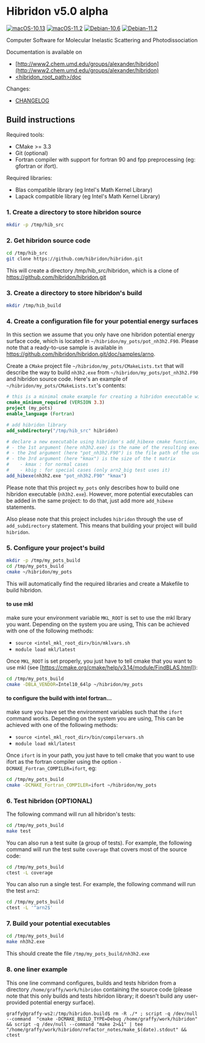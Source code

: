 # Hibridon v5.0 alpha

[![macOS-10.13](https://github.com/hibridon/hibridon/actions/workflows/macOS-10.13.yml/badge.svg?branch=master)](https://github.com/hibridon/hibridon/actions/workflows/macOS-10.13.yml)
[![macOS-11.2](https://github.com/hibridon/hibridon/actions/workflows/macOS-11.2.yml/badge.svg?branch=master)](https://github.com/hibridon/hibridon/actions/workflows/macOS-11.2.yml)
[![Debian-10.6](https://github.com/hibridon/hibridon/actions/workflows/Debian-10.6.yml/badge.svg?branch=master)](https://github.com/hibridon/hibridon/actions/workflows/Debian-10.6.yml)
[![Debian-11.2](https://github.com/hibridon/hibridon/actions/workflows/Debian-11.2.yml/badge.svg?branch=master)](https://github.com/hibridon/hibridon/actions/workflows/Debian-11.2.yml)

Computer Software for
Molecular Inelastic Scattering and Photodissociation

Documentation is available on
- [http://www2.chem.umd.edu/groups/alexander/hibridon](http://www2.chem.umd.edu/groups/alexander/hibridon)
- [<hibridon_root_path>/doc](doc)

Changes:
- [CHANGELOG](CHANGELOG.md)

## Build instructions

Required tools:
* CMake >= 3.3
* Git (optional)
* Fortran compiler with support for fortran 90 and fpp preprocessing (eg: gfortran or ifort).

Required libraries:

* Blas compatible library (eg Intel's Math Kernel Library)
* Lapack compatible library (eg Intel's Math Kernel Library)

### 1. Create a directory to store hibridon source

```bash
mkdir -p /tmp/hib_src
```
### 2. Get hibridon source code

```bash
cd /tmp/hib_src
git clone https://github.com/hibridon/hibridon.git
```
This will create a directory /tmp/hib_src/hibridon, which is a clone of https://github.com/hibridon/hibridon.git 

### 3. Create a directory to store hibridon's build

```bash
mkdir /tmp/hib_build
```

### 4. Create a configuration file for your potential energy surfaces

In this section we assume that you only have one hibridon potential energy surface code, which is located in `~/hibridon/my_pots/pot_nh3h2.F90`. Please note that a ready-to-use sample is available in https://github.com/hibridon/hibridon.git/doc/samples/arno.

Create a `CMake` project file `~/hibridon/my_pots/CMakeLists.txt` that will describe the way to build `nh3h2.exe` from `~/hibridon/my_pots/pot_nh3h2.F90` and hibridon source code. Here's an example of `~/hibridon/my_pots/CMakeLists.txt`'s contents:

```cmake
# this is a minimal cmake example for creating a hibridon executable with a user-defined potential
cmake_minimum_required (VERSION 3.3)
project (my_pots)
enable_language (Fortran)

# add hibridon library
add_subdirectory("/tmp/hib_src" hibridon)

# declare a new executable using hibridon's add_hibexe cmake function, where:
# - the 1st argument (here nh3h2.exe) is the name of the resulting executable
# - the 2nd argument (here "pot_nh3h2.F90") is the file path of the user provided potential file
# - the 3rd argument (here "kmax") is the size of the t matrix
#    - kmax : for normal cases
#    - kbig : for special cases (only arn2_big test uses it)
add_hibexe(nh3h2.exe "pot_nh3h2.F90" "kmax")
```

Please note that this project `my_pots` only describes how to build one hibridon executable (`nh3h2.exe`). However, more potential executables can be added in the same project: to do that, just add more `add_hibexe` statements.

Also please note that this project includes `hibridon` through the use of `add_subdirectory` statement. This means that building your project will build `hibridon`.

### 5. Configure your project's build

```bash
mkdir -p /tmp/my_pots_build
cd /tmp/my_pots_build
cmake ~/hibridon/my_pots
```
This will automatically find the required libraries and create a Makefile to build hibridon. 

#### to use mkl

make sure your environment variable `MKL_ROOT` is set to use the mkl lbrary you want. Depending on the system you are using, This can be achieved with one of the following methods:
- `source <intel_mkl_root_dir>/bin/mklvars.sh`
- `module load mkl/latest`

Once `MKL_ROOT` is set properly, you just have to tell cmake that you want to use mkl (see [https://cmake.org/cmake/help/v3.14/module/FindBLAS.html]):

```bash
cd /tmp/my_pots_build
cmake -DBLA_VENDOR=Intel10_64lp ~/hibridon/my_pots
```

#### to configure the build with intel fortran...

make sure you have set the environment variables such that the `ifort` command works. Depending on the system you are using, This can be achieved with one of the following methods:
- `source <intel_mkl_root_dir>/bin/compilervars.sh`
- `module load mkl/latest`

Once `ifort` is in your path, you just have to tell cmake that you want to use ifort as the fortran compiler using the option `-DCMAKE_Fortran_COMPILER=ifort`, eg:

```bash
cd /tmp/my_pots_build
cmake -DCMAKE_Fortran_COMPILER=ifort ~/hibridon/my_pots
```

### 6. Test hibridon (OPTIONAL)

The following command will run all hibridon's tests:

```bash
cd /tmp/my_pots_build
make test
```

You can also run a test suite (a group of tests). For example, the following command will run the test suite `coverage` that covers most of the source code:

```bash
cd /tmp/my_pots_build
ctest -L coverage 
```

You can also run a single test. For example, the following command will run the test `arn2`:

```bash
cd /tmp/my_pots_build
ctest -L '^arn2$'
```

### 7. Build your potential executables

```bash
cd /tmp/my_pots_build
make nh3h2.exe
```
This should create the file `/tmp/my_pots_build/nh3h2.exe`

### 8. one liner example

This one line command configures, builds and tests hibridon from a directory `/home/graffy/work/hibridon` containing the source code (please note that this only builds and tests hibridon library; it doesn't build any user-provided potential energy surface).

```
graffy@graffy-ws2:/tmp/hibridon.build$ rm -R ./* ; script -q /dev/null --command  "cmake -DCMAKE_BUILD_TYPE=Debug /home/graffy/work/hibridon" && script -q /dev/null --command "make 2>&1" | tee "/home/graffy/work/hibridon/refactor_notes/make_$(date).stdout" && ctest
```
<!---
## For code contributors

### Code coverage

Code coverage option `ENABLE_CODE_COVERAGE` allows the delvelopers to identify the portions of hibridon source code that are not yet covered by the tests.

To activate code coverage, add `-DENABLE_CODE_COVERAGE=ON` to the cmake command. This option will generate code coverage info files when running tests.

Then, `make html_coverages`, will convert these coverage files into html reports:
- `<hibridon_build_dir>/coverage/<test_id>/index.html`: a report that shows the code covered by the test `<test_id>`
- `<hibridon_build_dir>/coverage/total/index.html`: a report that shows the code covered by all tests

### Performance profiling

To activate profiling, add `-DENABLE_PROFILING=ON` to the cmake command. This will build and run hibridon with profiling option. When run, each test will additionnaly create a `call_graph.pdf` file which shows where time was spent during the test.
-->
